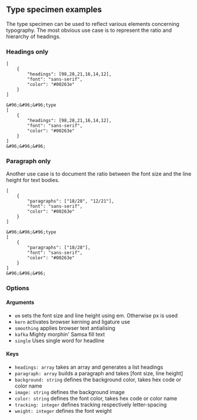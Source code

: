 
## Type specimen examples


The type specimen can be used to reflect various elements concerning typography. The most obvious use case is to represent the ratio and hierarchy of headings.



### Headings only

```type
[
    {
        "headings": [98,28,21,16,14,12],
        "font": "sans-serif",
        "color": "#00263e"
    }
]
```

```code|collapsed
&#96;&#96;&#96;type
[
    {
        "headings": [98,28,21,16,14,12],
        "font": "sans-serif",
        "color": "#00263e"
    }
]
&#96;&#96;&#96;
```

### Paragraph only

Another use case is to document the ratio between the font size and the line height for text bodies. 

```type
[
    {
        "paragraphs": ["18/28", "12/21"],
        "font": "sans-serif",
        "color": "#00263e"
    }
]
```


```code|collapsed
&#96;&#96;&#96;type
[
    {
        "paragraphs": ["18/28"],
        "font": "sans-serif",
        "color": "#00263e"
    }
]
&#96;&#96;&#96;
```

### Options

#### Arguments

- `em` sets the font size and line height using em. Otherwise px is used
- `kern` activates browser kerning and ligature use
- `smoothing` applies browser text antialising
- `kafka` Mighty morphin' Samsa fill text
- `single` Uses single word for headline

#### Keys

- `headings: array` takes an array and generates a list headings
- `paragraph: array` builds a paragraph and takes [font size, line height]
- `background: string` defines the background color, takes hex code or color name
- `image: string` defines the background image
- `color: string` defines the font color, takes hex code or color name
- `tracking: integer` defines tracking respectively letter-spacing
- `weight: integer` defines the font weight


